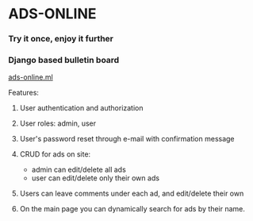 # ADS-ONLINE

### Try it once, enjoy it further
### Django based bulletin board
[ads-online.ml](http://ads-online.ml)

Features:
1. User authentication and authorization

2. User roles: admin, user

3. User's password reset through e-mail with confirmation message

4. CRUD for ads on site:
   - admin can edit/delete all ads
   - user can edit/delete only their own ads

5. Users can leave comments under each ad, and edit/delete their own

6. On the main page you can dynamically search for ads by their name.